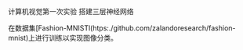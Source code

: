计算机视觉第一次实验 搭建三层神经网络

在数据集[Fashion-MNISTl(htps:./github.com/zalandoresearch/fashion-mnist)上进行训练以实现图像分类。
